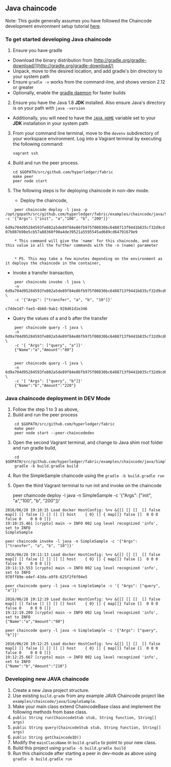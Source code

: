 ## Java chaincode

Note: This guide generally assumes you have followed the Chaincode development environment setup tutorial [here](https://github.com/hyperledger/fabric/blob/master/docs/Setup/Chaincode-setup.md).

### To get started developing Java chaincode

1. Ensure you have gradle
  * Download the binary distribution from [http://gradle.org/gradle-download/](http://gradle.org/gradle-download/)
  * Unpack, move to the desired location, and add gradle's bin directory to your system path
  * Ensure `gradle -v` works from the command-line, and shows version 2.12 or greater
  * Optionally, enable the [gradle daemon](https://docs.gradle.org/current/userguide/gradle_daemon.html) for faster builds
2. Ensure you have the Java 1.8 **JDK** installed. Also ensure Java's directory is on your path with `java -version`
  * Additionally, you will need to have the [`JAVA HOME`](https://docs.oracle.com/cd/E19182-01/821-0917/6nluh6gq9/index.html) variable set to your **JDK** installation in your system path
3. From your command line terminal, move to the `devenv` subdirectory of your workspace environment. Log into a Vagrant terminal by executing the following command:

    ```
    vagrant ssh
    ```

4. Build and run the peer process.

    ```
    cd $GOPATH/src/github.com/hyperledger/fabric
    make peer
    peer node start
    ```

5. The following steps is for deploying chaincode in non-dev mode.

	* Deploy the chaincode,

```
	peer chaincode deploy -l java -p /opt/gopath/src/github.com/hyperledger/fabric/examples/chaincode/java/SimpleSample -c '{"Args": ["init", "a","100", "b", "200"]}'
```

`6d9a704d95284593fe802a5de89f84e86fb975f00830bc6488713f9441b835cf32d9cd07b087b90e5cb57a88360f90a4de39521a5595545ad689cd64791679e9`

		* This command will give the 'name' for this chaincode, and use this value in all the further commands with the -n (name) parameter


		* PS. This may take a few minutes depending on the environment as it deploys the chaincode in the container,

* Invoke a transfer transaction,

```
	peer chaincode invoke -l java \
	-n 6d9a704d95284593fe802a5de89f84e86fb975f00830bc6488713f9441b835cf32d9cd07b087b90e5cb57a88360f90a4de39521a5595545ad689cd64791679e9 \
	-c '{"Args": ["transfer", "a", "b", "10"]}'
```
`c7dde1d7-fae5-4b68-9ab1-928d61d1e346`

* Query the values of a and b after the transfer

```
	peer chaincode query -l java \
	-n 6d9a704d95284593fe802a5de89f84e86fb975f00830bc6488713f9441b835cf32d9cd07b087b90e5cb57a88360f90a4de39521a5595545ad689cd64791679e9 \
	-c '{ "Args": ["query", "a"]}'
	{"Name":"a","Amount":"80"}


	peer chaincode query -l java \
	-n 6d9a704d95284593fe802a5de89f84e86fb975f00830bc6488713f9441b835cf32d9cd07b087b90e5cb57a88360f90a4de39521a5595545ad689cd64791679e9 \
	-c '{ "Args": ["query", "b"]}'
	{"Name":"b","Amount":"220"}
```


### Java chaincode deployment in DEV Mode

1. Follow the step 1 to 3 as above,
2. Build and run the peer process
```    
    cd $GOPATH/src/github.com/hyperledger/fabric
    make peer
    peer node start --peer-chaincodedev
```
3. Open the second Vagrant terminal, and change to Java shim root folder and run gradle build,
```
    cd $GOPATH/src/github.com/hyperledger/fabric/examples/chaincode/java/SimpleSample
    gradle -b build.gradle build
```
4. Run the SimpleSample chaincode using the `gradle -b build.gradle run`

5. Open the third Vagrant terminal to run init and invoke on the chaincode


    peer chaincode deploy -l java -n SimpleSample -c '{"Args": ["init", "a","100", "b", "200"]}'
```
2016/06/28 19:10:15 Load docker HostConfig: %+v &{[] [] []  [] false map[] [] false [] [] [] [] host    { 0} [] { map[]} false []  0 0 0 false 0    0 0 0 []}
19:10:15.461 [crypto] main -> INFO 002 Log level recognized 'info', set to INFO
SimpleSample
```
    peer chaincode invoke -l java -n SimpleSample -c '{"Args": ["transfer", "a", "b", "10"]}'

```
2016/06/28 19:11:13 Load docker HostConfig: %+v &{[] [] []  [] false map[] [] false [] [] [] [] host    { 0} [] { map[]} false []  0 0 0 false 0    0 0 0 []}
19:11:13.553 [crypto] main -> INFO 002 Log level recognized 'info', set to INFO
978ff89e-e4ef-43da-a9f8-625f2f6f04e5
```
    peer chaincode query -l java -n SimpleSample -c '{ "Args": ["query", "a"]}'
```
2016/06/28 19:12:19 Load docker HostConfig: %+v &{[] [] []  [] false map[] [] false [] [] [] [] host    { 0} [] { map[]} false []  0 0 0 false 0    0 0 0 []}
19:12:19.289 [crypto] main -> INFO 002 Log level recognized 'info', set to INFO
{"Name":"a","Amount":"90"}
```
    peer chaincode query -l java -n SimpleSample -c '{"Args": ["query", "b"]}'
```
2016/06/28 19:12:25 Load docker HostConfig: %+v &{[] [] []  [] false map[] [] false [] [] [] [] host    { 0} [] { map[]} false []  0 0 0 false 0    0 0 0 []}
19:12:25.667 [crypto] main -> INFO 002 Log level recognized 'info', set to INFO
{"Name":"b","Amount":"210"}
```

### Developing new JAVA chaincode
1. Create a new Java project structure.
2. Use existing `build.grade` from  any example JAVA Chaincode project like `examples/chaincode/java/SimpleSample`.
3. Make your main class extend ChaincodeBase class and implement the following methods from base class.
  1. `public String run(ChaincodeStub stub, String function, String[] args)   `
  2. `public String query(ChaincodeStub stub, String function, String[] args)`
  3. `public String getChaincodeID()`
4. Modify the `mainClassName` in `build.gradle` to point to your new class.
5. Build this project using `gradle -b build.gradle build`
6. Run this chaincode after starting a peer in dev-mode as above using `gradle -b build.gradle run`


